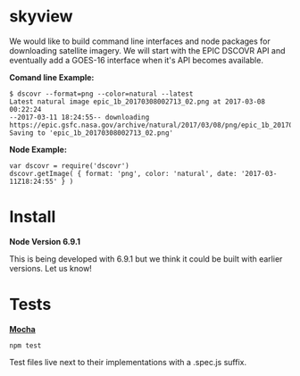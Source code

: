 # skyview
We would like to build command line interfaces and node packages for downloading 
satellite imagery. We will start with the EPIC DSCOVR API and eventually add a
GOES-16 interface when it's API becomes available.

__Comand line Example:__

    $ dscovr --format=png --color=natural --latest
    Latest natural image epic_1b_20170308002713_02.png at 2017-03-08 00:22:24
    --2017-03-11 18:24:55-- downloading  https://epic.gsfc.nasa.gov/archive/natural/2017/03/08/png/epic_1b_20170308002713_02.png
    Saving to 'epic_1b_20170308002713_02.png'
    
__Node Example:__

    var dscovr = require('dscovr')
    dscovr.getImage( { format: 'png', color: 'natural', date: '2017-03-11Z18:24:55' } )
    
    
# Install

__Node Version 6.9.1__

This is being developed with 6.9.1 but we think it could be built with earlier
versions. Let us know!

# Tests

__[Mocha](https://mochajs.org/)__

    npm test
    
Test files live next to their implementations with a .spec.js suffix.